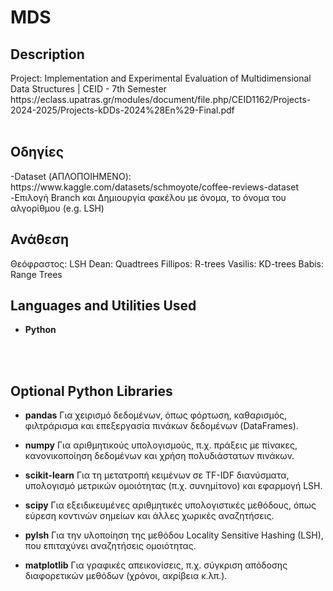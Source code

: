 <h1>MDS</h1> 

 

<h2>Description</h2>
Project: Implementation and Experimental Evaluation of Multidimensional Data Structures | CEID - 7th Semester
https://eclass.upatras.gr/modules/document/file.php/CEID1162/Projects-2024-2025/Projects-kDDs-2024%28En%29-Final.pdf
<br>
<br>


<h2>Οδηγίες</h2>
-Dataset (ΑΠΛΟΠΟΙΗΜΕΝΟ): https://www.kaggle.com/datasets/schmoyote/coffee-reviews-dataset
-Επιλογή Branch και Δημιουργία φακέλου με όνομα, το όνομα του αλγορίθμου (e.g. LSH)


<h2>Ανάθεση</h2>
Θεόφραστος: LSH
Dean: Quadtrees
Fillipos: R-trees
Vasilis: KD-trees
Babis: Range Trees

<h2>Languages and Utilities Used</h2>

- <b>Python</b> 

<br>
<br>
<h2>Optional Python Libraries</h2>

- <b>pandas</b>
Για χειρισμό δεδομένων, όπως φόρτωση, καθαρισμός, φιλτράρισμα και επεξεργασία πινάκων δεδομένων (DataFrames).


- <b>numpy</b>
Για αριθμητικούς υπολογισμούς, π.χ. πράξεις με πίνακες, κανονικοποίηση δεδομένων και χρήση πολυδιάστατων πινάκων.


- <b>scikit-learn</b>
Για τη μετατροπή κειμένων σε TF-IDF διανύσματα, υπολογισμό μετρικών ομοιότητας (π.χ. συνημίτονο) και εφαρμογή LSH.


- <b>scipy</b>
Για εξειδικευμένες αριθμητικές υπολογιστικές μεθόδους, όπως εύρεση κοντινών σημείων και άλλες χωρικές αναζητήσεις.


- <b>pylsh</b>
Για την υλοποίηση της μεθόδου Locality Sensitive Hashing (LSH), που επιταχύνει αναζητήσεις ομοιότητας.


- <b>matplotlib</b>
Για γραφικές απεικονίσεις, π.χ. σύγκριση απόδοσης διαφορετικών μεθόδων (χρόνοι, ακρίβεια κ.λπ.).
